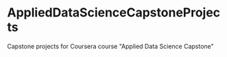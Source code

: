# AppliedDataScienceCapstoneProjects
Capstone projects for Coursera course "Applied Data Science Capstone"
